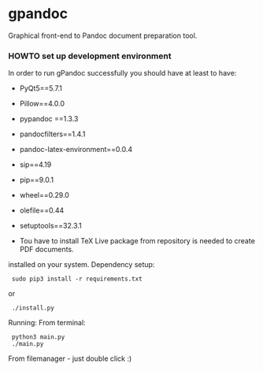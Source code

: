 # gpandoc
Graphical front-end to Pandoc document preparation tool.

### HOWTO set up development environment

In order to run gPandoc successfully you should have at least to have:

* PyQt5==5.7.1
* Pillow==4.0.0
* pypandoc ==1.3.3
* pandocfilters==1.4.1
* pandoc-latex-environment==0.0.4

* sip==4.19
* pip==9.0.1
* wheel==0.29.0
* olefile==0.44
* setuptools==32.3.1

* Tou have to install TeX Live package from repository is needed to create PDF documents.


installed on your system. Dependency setup:
```
 sudo pip3 install -r requirements.txt
```
or
```
 ./install.py
```
Running:
From terminal:
```
 python3 main.py
 ./main.py
```
From filemanager - just double click :)


